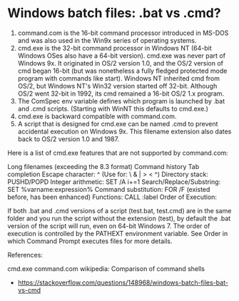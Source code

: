 Windows batch files: .bat vs .cmd?
==========

1. command.com is the 16-bit command processor introduced in MS-DOS and was also used in the Win9x series of operating systems.
2. cmd.exe is the 32-bit command processor in Windows NT (64-bit Windows OSes also have a 64-bit version). cmd.exe was never part of Windows 9x. It originated in OS/2 version 1.0, and the OS/2 version of cmd began 16-bit (but was nonetheless a fully fledged protected mode program with commands like start). Windows NT inherited cmd from OS/2, but Windows NT's Win32 version started off 32-bit. Although OS/2 went 32-bit in 1992, its cmd remained a 16-bit OS/2 1.x program.
3. The ComSpec env variable defines which program is launched by .bat and .cmd scripts. (Starting with WinNT this defaults to cmd.exe.)
4. cmd.exe is backward compatible with command.com.
5. A script that is designed for cmd.exe can be named .cmd to prevent accidental execution on Windows 9x. This filename extension also dates back to OS/2 version 1.0 and 1987.

Here is a list of cmd.exe features that are not supported by command.com:

Long filenames (exceeding the 8.3 format)
Command history
Tab completion
Escape character: ^ (Use for: \ & | > < ^)
Directory stack: PUSHD/POPD
Integer arithmetic: SET /A i+=1
Search/Replace/Substring: SET %varname:expression%
Command substitution: FOR /F (existed before, has been enhanced)
Functions: CALL :label
Order of Execution:

If both .bat and .cmd versions of a script (test.bat, test.cmd) are in the same folder and you run the script without the extension (test), by default the .bat version of the script will run, even on 64-bit Windows 7. The order of execution is controlled by the PATHEXT environment variable. See Order in which Command Prompt executes files for more details.

References:

cmd.exe
command.com
wikipedia: Comparison of command shells

* https://stackoverflow.com/questions/148968/windows-batch-files-bat-vs-cmd

